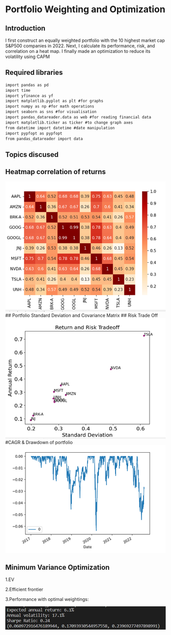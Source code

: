 # Portfolio Weighting and Optimization


## Introduction

I first construct an equally weighted portfolio with the 10 highest market cap S&P500 companies in 2022. Next, I calculate its performance, risk, and correlation on a heat map. I finally made an optimization to reduce its volatility using CAPM

## Required libraries

```` markdown
import pandas as pd
import time
import yfinance as yf
import matplotlib.pyplot as plt #for graphs
import numpy as np #for math operations
import seaborn as sns #for visualisation
import pandas_datareader.data as web #for reading financial data
import matplotlib.ticker as ticker #to change graph axes
from datetime import datetime #date manipulation
import pypfopt as pypfopt
from pandas_datareader import data
````

## Topics discused


## Heatmap correlation of returns
<img src="images/heatmap.png">
## Portfolio Standard Deviation and Covariance Matrix
## Risk Trade Off
<img src="images/Return risk trade off.png">
#CAGR & Drawdown of portfolio
<img src="images/Drawdown.png">

## Minimum Variance Optimization

 1.EV
 
 2.Efficient frontier
 
 3.Performance with optimal weightings:
 
 <img src="images/portfolio performance.png">



